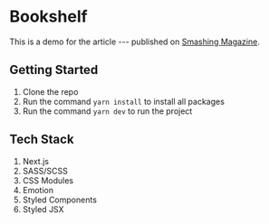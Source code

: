 # Bookshelf

This is a demo for the article --- published on [Smashing Magazine](https://smashingmagazine.com).

## Getting Started

1. Clone the repo
2. Run the command `yarn install` to install all packages
3. Run the command `yarn dev` to run the project

## Tech Stack

1. Next.js
2. SASS/SCSS
3. CSS Modules
4. Emotion
5. Styled Components
6. Styled JSX
